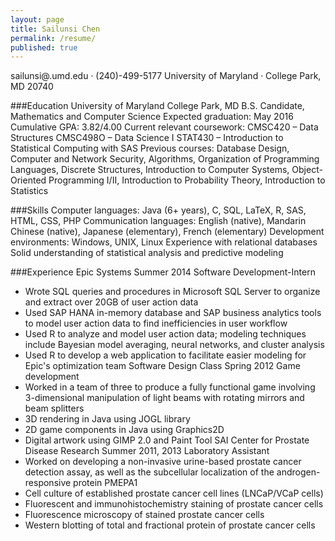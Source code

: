 ```yaml
---
layout: page
title: Sailunsi Chen
permalink: /resume/
published: true
---
```


sailunsi@.umd.edu &middot; (240)-499-5177
University of Maryland &middot; College Park, MD 20740

###Education
University of Maryland							College Park, MD
B.S. Candidate, Mathematics and Computer Science			Expected graduation: May 2016
Cumulative GPA: 3.82/4.00
Current relevant coursework: CMSC420 – Data Structures
				  CMSC498O – Data Science I
				  STAT430 – Introduction to Statistical Computing with SAS
Previous courses: Database Design, Computer and Network Security, Algorithms,
		      Organization of Programming Languages, Discrete Structures,
		      Introduction to Computer Systems, Object-Oriented Programming I/II,
		      Introduction to Probability Theory, Introduction to Statistics

###Skills
Computer languages: Java (6+ years), C, SQL, LaTeX, R, SAS, HTML, CSS, PHP
Communication languages: English (native), Mandarin Chinese (native),
			          Japanese (elementary), French (elementary)
Development environments: Windows, UNIX, Linux
Experience with relational databases
Solid understanding of statistical analysis and predictive modeling

###Experience
Epic Systems									Summer 2014
Software Development-Intern
*	Wrote SQL queries and procedures in Microsoft SQL Server to organize and extract over 20GB of user action data
*	Used SAP HANA in-memory database and SAP business analytics tools to model user action data to find inefficiencies in user workflow
*	Used R to analyze and model user action data; modeling techniques include Bayesian model averaging, neural networks, and cluster analysis
*	Used R to develop a web application to facilitate easier modeling for Epic's optimization team
Software Design Class								Spring 2012
Game development
*	Worked in a team of three to produce a fully functional game involving 3-dimensional manipulation of light beams with rotating mirrors and beam splitters
*	3D rendering in Java using JOGL library
*	2D game components in Java using Graphics2D
*	Digital artwork using GIMP 2.0 and Paint Tool SAI
Center for Prostate Disease Research						Summer 2011, 2013
Laboratory Assistant
*	Worked on developing a non-invasive urine-based prostate cancer detection assay, as well as the subcellular localization of the androgen-responsive protein PMEPA1
*	Cell culture of established prostate cancer cell lines (LNCaP/VCaP cells)
*	Fluorescent and immunohistochemistry staining of prostate cancer cells
*	Fluorescence microscopy of stained prostate cancer cells
*	Western blotting of total and fractional protein of prostate cancer cells
